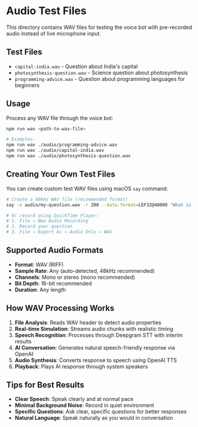 # Audio Test Files

This directory contains WAV files for testing the voice bot with pre-recorded audio instead of live microphone input.

## Test Files

- `capital-india.wav` - Question about India's capital
- `photosynthesis-question.wav` - Science question about photosynthesis  
- `programming-advice.wav` - Question about programming languages for beginners

## Usage

Process any WAV file through the voice bot:

```bash
npm run wav <path-to-wav-file>

# Examples:
npm run wav ./audio/programming-advice.wav
npm run wav ./audio/capital-india.wav
npm run wav ./audio/photosynthesis-question.wav
```

## Creating Your Own Test Files

You can create custom test WAV files using macOS `say` command:

```bash
# Create a 48kHz WAV file (recommended format)
say -o audio/my-question.wav -r 200 --data-format=LEF32@48000 "What is artificial intelligence?"

# Or record using QuickTime Player:
# 1. File → New Audio Recording
# 2. Record your question
# 3. File → Export As → Audio Only → WAV
```

## Supported Audio Formats

- **Format**: WAV (RIFF)
- **Sample Rate**: Any (auto-detected, 48kHz recommended)
- **Channels**: Mono or stereo (mono recommended)
- **Bit Depth**: 16-bit recommended
- **Duration**: Any length

## How WAV Processing Works

1. **File Analysis**: Reads WAV header to detect audio properties
2. **Real-time Simulation**: Streams audio chunks with realistic timing
3. **Speech Recognition**: Processes through Deepgram STT with interim results
4. **AI Conversation**: Generates natural speech-friendly response via OpenAI
5. **Audio Synthesis**: Converts response to speech using OpenAI TTS
6. **Playback**: Plays AI response through system speakers

## Tips for Best Results

- **Clear Speech**: Speak clearly and at normal pace
- **Minimal Background Noise**: Record in quiet environment
- **Specific Questions**: Ask clear, specific questions for better responses
- **Natural Language**: Speak naturally as you would in conversation 